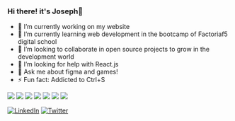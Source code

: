 ### Hi there! it's Joseph👋


- 🔭 I’m currently working on my website
- 🌱 I’m currently learning web development in the bootcamp of Factoriaf5 digital school
- 👯 I’m looking to collaborate in open source projects to grow in the development world
- 🤔 I’m looking for help with React.js
- 💬 Ask me about figma and games!
- ⚡ Fun fact: Addicted to Ctrl+S

![](https://img.shields.io/badge/-HTML-orange) ![](https://img.shields.io/badge/-CSS-blue) ![](https://img.shields.io/badge/-JavaScript-yellow) ![](https://img.shields.io/badge/-Vue.js-success) ![](https://img.shields.io/badge/-PHP-inactive) ![](https://img.shields.io/badge/-Laravel-red) ![](https://img.shields.io/badge/-MySQL-blueviolet)

<a href="https://www.linkedin.com/in/josephcrespin//"><img src="https://img.shields.io/badge/LinkedIn--_.svg?style=social&logo=linkedin" alt="LinkedIn"></a>
<a href="https://twitter.com/IsmaX321"><img src="https://img.shields.io/twitter/follow/IsmaX321?label=Twitter&style=social" alt="Twitter"></a>
